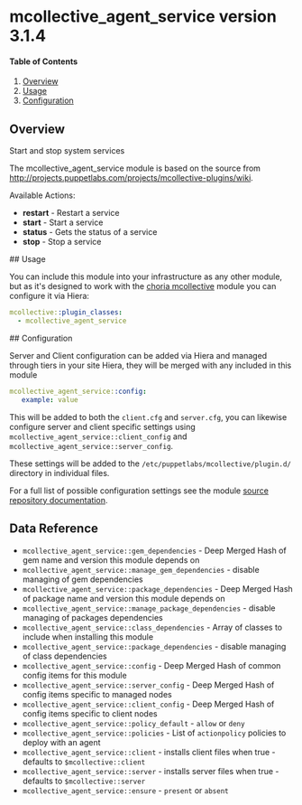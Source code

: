 # mcollective_agent_service version 3.1.4

#### Table of Contents

1. [Overview](#overview)
1. [Usage](#usage)
1. [Configuration](#configuration)

## Overview

Start and stop system services

The mcollective_agent_service module is based on the source from http://projects.puppetlabs.com/projects/mcollective-plugins/wiki.

Available Actions:

  * **restart** - Restart a service
  * **start** - Start a service
  * **status** - Gets the status of a service
  * **stop** - Stop a service

## Usage

You can include this module into your infrastructure as any other module, but as it's designed to work with the [choria mcollective](http://forge.puppet.com/choria/mcollective) module you can configure it via Hiera:

```yaml
mcollective::plugin_classes:
  - mcollective_agent_service
```

## Configuration

Server and Client configuration can be added via Hiera and managed through tiers in your site Hiera, they will be merged with any included in this module

```yaml
mcollective_agent_service::config:
   example: value
```

This will be added to both the `client.cfg` and `server.cfg`, you can likewise configure server and client specific settings using `mcollective_agent_service::client_config` and `mcollective_agent_service::server_config`.

These settings will be added to the `/etc/puppetlabs/mcollective/plugin.d/` directory in individual files.

For a full list of possible configuration settings see the module [source repository documentation](http://projects.puppetlabs.com/projects/mcollective-plugins/wiki).

## Data Reference

  * `mcollective_agent_service::gem_dependencies` - Deep Merged Hash of gem name and version this module depends on
  * `mcollective_agent_service::manage_gem_dependencies` - disable managing of gem dependencies
  * `mcollective_agent_service::package_dependencies` - Deep Merged Hash of package name and version this module depends on
  * `mcollective_agent_service::manage_package_dependencies` - disable managing of packages dependencies
  * `mcollective_agent_service::class_dependencies` - Array of classes to include when installing this module
  * `mcollective_agent_service::package_dependencies` - disable managing of class dependencies
  * `mcollective_agent_service::config` - Deep Merged Hash of common config items for this module
  * `mcollective_agent_service::server_config` - Deep Merged Hash of config items specific to managed nodes
  * `mcollective_agent_service::client_config` - Deep Merged Hash of config items specific to client nodes
  * `mcollective_agent_service::policy_default` - `allow` or `deny`
  * `mcollective_agent_service::policies` - List of `actionpolicy` policies to deploy with an agent
  * `mcollective_agent_service::client` - installs client files when true - defaults to `$mcollective::client`
  * `mcollective_agent_service::server` - installs server files when true - defaults to `$mcollective::server`
  * `mcollective_agent_service::ensure` - `present` or `absent`
